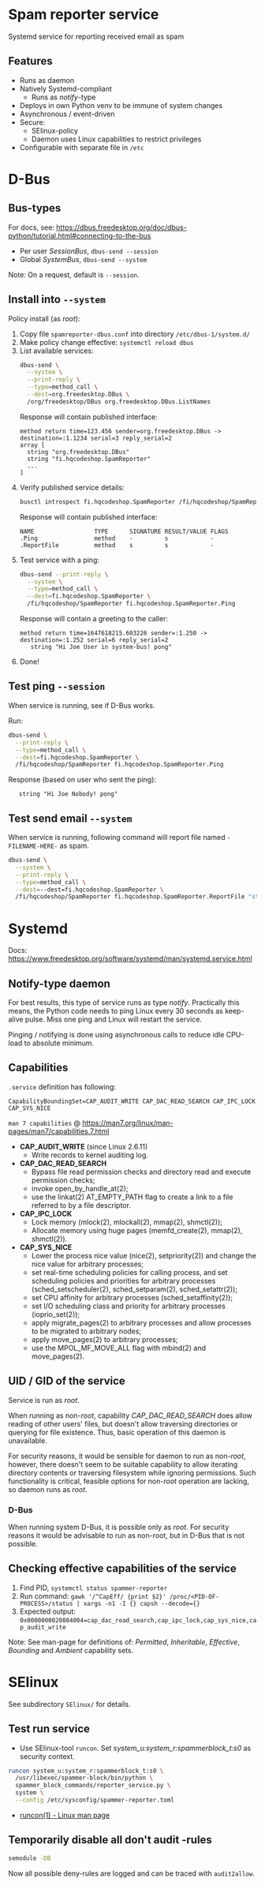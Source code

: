 # Spam reporter service
Systemd service for reporting received email as spam

## Features
* Runs as daemon
* Natively Systemd-compliant
  * Runs as _notify_-type
* Deploys in own Python venv to be immune of system changes
* Asynchronous / event-driven
* Secure:
  * SElinux-policy
  * Daemon uses Linux capabilities to restrict privileges
* Configurable with separate file in `/etc`

# D-Bus

## Bus-types
For docs, see: https://dbus.freedesktop.org/doc/dbus-python/tutorial.html#connecting-to-the-bus

* Per user _SessionBus_, `dbus-send --session`
* Global _SystemBus_, `dbus-send --system`

Note: On a request, default is `--session`.

## Install into `--system`
Policy install (as _root_):
1. Copy file `spamreporter-dbus.conf` into directory `/etc/dbus-1/system.d/`
2. Make policy change effective: `systemctl reload dbus`
3. List available services:
    ```bash
    dbus-send \
      --system \
      --print-reply \
      --type=method_call \
      --dest=org.freedesktop.DBus \
      /org/freedesktop/DBus org.freedesktop.DBus.ListNames
    ```
   Response will contain published interface:
    ```text
    method return time=123.456 sender=org.freedesktop.DBus -> destination=:1.1234 serial=3 reply_serial=2
    array [
      string "org.freedesktop.DBus"
      string "fi.hqcodeshop.SpamReporter"
      ...
    ]
    ```
4. Verify published service details:
    ```bash
    busctl introspect fi.hqcodeshop.SpamReporter /fi/hqcodeshop/SpamReporter fi.hqcodeshop.SpamReporter
    ```
   Response will contain published interface:
    ```text
    NAME                 TYPE      SIGNATURE RESULT/VALUE FLAGS
    .Ping                method    -         s            -
    .ReportFile          method    s         s            -
    ```
5. Test service with a ping:
    ```bash
    dbus-send --print-reply \
      --system \
      --type=method_call \
      --dest=fi.hqcodeshop.SpamReporter \
      /fi/hqcodeshop/SpamReporter fi.hqcodeshop.SpamReporter.Ping
    ```
   Response will contain a greeting to the caller:
    ```text
    method return time=1647618215.603226 sender=:1.250 -> destination=:1.252 serial=6 reply_serial=2
       string "Hi Joe User in system-bus! pong"
    ```
6. Done!

## Test ping `--session`
When service is running, see if D-Bus works.

Run:
```bash
dbus-send \
  --print-reply \
  --type=method_call \
  --dest=fi.hqcodeshop.SpamReporter \
  /fi/hqcodeshop/SpamReporter fi.hqcodeshop.SpamReporter.Ping
```

Response (based on user who sent the ping):
```text
   string "Hi Joe Nobody! pong"
```

## Test send email `--system`
When service is running, following command will report file named `-FILENAME-HERE-` as spam.

```bash
dbus-send \
  --system \
  --print-reply \
  --type=method_call \
  --dest=--dest=fi.hqcodeshop.SpamReporter \
  /fi/hqcodeshop/SpamReporter fi.hqcodeshop.SpamReporter.ReportFile "string:-FILENAME-HERE-"
```

# Systemd

Docs: https://www.freedesktop.org/software/systemd/man/systemd.service.html

## Notify-type daemon
For best results, this type of service runs as type _notify_.
Practically this means, the Python code needs to ping Linux every 30 seconds as keep-alive pulse.
Miss one ping and Linux will restart the service.

Pinging / notifying is done using asynchronous calls to reduce idle CPU-load to absolute minimum.

## Capabilities
`.service` definition has following:

    CapabilityBoundingSet=CAP_AUDIT_WRITE CAP_DAC_READ_SEARCH CAP_IPC_LOCK CAP_SYS_NICE

`man 7 capabilities` @ https://man7.org/linux/man-pages/man7/capabilities.7.html

* **CAP_AUDIT_WRITE** (since Linux 2.6.11)
  * Write records to kernel auditing log.
* **CAP_DAC_READ_SEARCH**
  * Bypass file read permission checks and directory read and execute permission checks;
  * invoke open_by_handle_at(2);
  * use the linkat(2) AT_EMPTY_PATH flag to create a link to a file referred to by a file descriptor.
* **CAP_IPC_LOCK**
  * Lock memory (mlock(2), mlockall(2), mmap(2), shmctl(2));
  * Allocate memory using huge pages (memfd_create(2), mmap(2), shmctl(2)).
* **CAP_SYS_NICE**
  * Lower the process nice value (nice(2), setpriority(2)) and change the nice value for arbitrary processes;
  * set real-time scheduling policies for calling process, and set scheduling policies and priorities for arbitrary processes (sched_setscheduler(2), sched_setparam(2), sched_setattr(2));
  * set CPU affinity for arbitrary processes (sched_setaffinity(2));
  * set I/O scheduling class and priority for arbitrary processes (ioprio_set(2));
  * apply migrate_pages(2) to arbitrary processes and allow processes to be migrated to arbitrary nodes;
  * apply move_pages(2) to arbitrary processes;
  * use the MPOL_MF_MOVE_ALL flag with mbind(2) and move_pages(2).

## UID / GID of the service
Service is run as _root_.

When running as non-_root_, capability _CAP_DAC_READ_SEARCH_ does allow reading of other users' files,
but doesn't allow traversing directories or querying for file existence. Thus, basic operation of this
daemon is unavailable.

For security reasons, it would be sensible for daemon to run as non-_root_, however, there doesn't seem to be suitable
capability to allow iterating directory contents or traversing filesystem while ignoring
permissions. Such functionality is critical, feasible options for non-_root_ operation are lacking, so daemon runs as _root_.

### D-Bus
When running system D-Bus, it is possible only as _root_.
For security reasons it would be advisable to run as non-root, but in D-Bus that is not possible.

## Checking effective capabilities of the service

1. Find PID, `systemctl status spammer-reporter`
2. Run command: `gawk '/^CapEff/ {print $2}' /proc/<PID-OF-PROCESS>/status | xargs -n1 -I {} capsh --decode={}`
3. Expected output: `0x0000000020804004=cap_dac_read_search,cap_ipc_lock,cap_sys_nice,cap_audit_write`

Note:
See man-page for definitions of:
_Permitted_, _Inheritable_, _Effective_, _Bounding_ and _Ambient_ capability sets.

# SElinux

See subdirectory `SElinux/` for details.

## Test run service

* Use SElinux-tool `runcon`. Set _system_u:system_r:spammerblock_t:s0_ as security context.

```bash
runcon system_u:system_r:spammerblock_t:s0 \
  /usr/libexec/spammer-block/bin/python \
  spammer_block_commands/reporter_service.py \
  system \
  --config /etc/sysconfig/spammer-reporter.toml
```

* [runcon(1) - Linux man page](https://linux.die.net/man/1/runcon)

## Temporarily disable all don't audit -rules

```bash
semodule -DB
```

Now all possible deny-rules are logged and can be traced with `audit2allow`.
